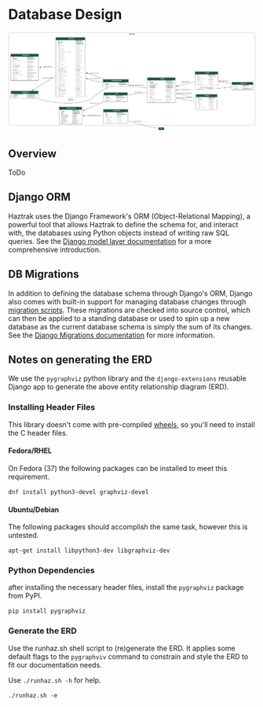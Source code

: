 # Database Design

![ERD](../assets/erd.png)

## Overview

ToDo

## Django ORM

Haztrak uses the Django Framework's ORM (Object-Relational Mapping), a powerful tool
that allows Haztrak to define the schema for, and interact with, the databases using Python
objects instead of writing raw SQL queries.
See the [Django model layer documentation](https://docs.djangoproject.com/en/4.1/topics/db/models/) for a more comprehensive introduction.

## DB Migrations

In addition to defining the database schema through Django's ORM, Django also comes with built-in
support for managing database changes through [migration scripts](https://cloud.google.com/architecture/database-migration-concepts-principles-part-1). These migrations are checked into
source control, which can then be applied to a standing database or used to spin up a new database
as the current database schema is simply the sum of its changes.
See the [Django Migrations documentation](https://docs.djangoproject.com/en/4.1/topics/migrations/)
for more information.

## Notes on generating the ERD

We use the `pygraphviz` python library and the `django-extensions` reusable Django app to generate the above entity relationship diagram (ERD).

### Installing Header Files

This library doesn't come with pre-compiled [wheels](https://realpython.com/python-wheels/), so you'll need to install the C header files.

#### Fedora/RHEL

On Fedora (37) the following packages can be installed to meet this requirement.

```shell
dnf install python3-devel graphviz-devel
```

#### Ubuntu/Debian

The following packages should accomplish the same task, however this is untested.

```shell
apt-get install libpython3-dev libgraphviz-dev
```

### Python Dependencies

after installing the necessary header files, install the `pygraphviz` package from PyPI.

```shell
pip install pygraphviz
```

### Generate the ERD

Use the runhaz.sh shell script to (re)generate the ERD.
It applies some default flags to the `pygraphviv` command to constrain and style
the ERD to fit our documentation needs.

Use `./runhaz.sh -h` for help.

```shell
./runhaz.sh -e
```
